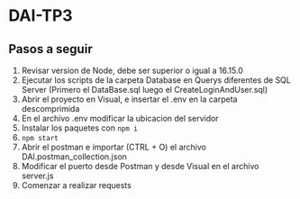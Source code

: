 # DAI-TP3
## Pasos a seguir
1) Revisar version de Node, debe ser superior o igual a 16.15.0
2) Ejecutar los scripts de la carpeta Database en Querys diferentes de SQL Server (Primero el DataBase.sql luego el CreateLoginAndUser.sql)
3) Abrir el proyecto en Visual, e insertar el .env en la carpeta descomprimida
4) En el archivo .env modificar la ubicacion del servidor
5) Instalar los paquetes con ```npm i```
6) ```npm start```
7) Abrir el postman e importar (CTRL + O) el archivo DAI.postman_collection.json
8) Modificar el puerto desde Postman y desde Visual en el archivo server.js
9) Comenzar a realizar requests
